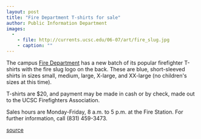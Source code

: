 ```yaml
---
layout: post
title: "Fire Department T-shirts for sale"
author: Public Information Department
images:
  -
    - file: http://currents.ucsc.edu/06-07/art/fire_slug.jpg
    - caption: ""
---
```


The campus [Fire Department][1] has a new batch of its popular firefighter T-shirts with the fire slug logo on the back. These are blue, short-sleeved shirts in sizes small, medium, large, X-large, and XX-large (no children's sizes at this time).

T-shirts are $20, and payment may be made in cash or by check, made out to the UCSC Firefighters Association.

Sales hours are Monday-Friday, 8 a.m. to 5 p.m. at the Fire Station. For further information, call (831) 459-3473.

[1]: http://www2.ucsc.edu/fire_dept/

[source](http://www1.ucsc.edu/currents/06-07/07-31/brief-shirts.asp "Permalink to brief-shirts")
